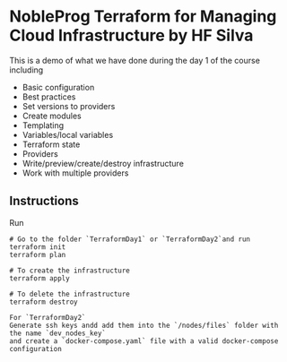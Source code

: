 # NobleProg Terraform for Managing Cloud Infrastructure by HF Silva

This is a demo of what we have done during the day 1 of the course including

- Basic configuration
- Best practices
- Set versions to providers
- Create modules
- Templating
- Variables/local variables
- Terraform state
- Providers
- Write/preview/create/destroy infrastructure
- Work with multiple providers

## Instructions

Run

```
# Go to the folder `TerraformDay1` or `TerraformDay2`and run
terraform init
terraform plan

# To create the infrastructure
terraform apply

# To delete the infrastructure
terraform destroy

For `TerraformDay2`
Generate ssh keys andd add them into the `/nodes/files` folder with the name `dev_nodes_key`
and create a `docker-compose.yaml` file with a valid docker-compose configuration

```
